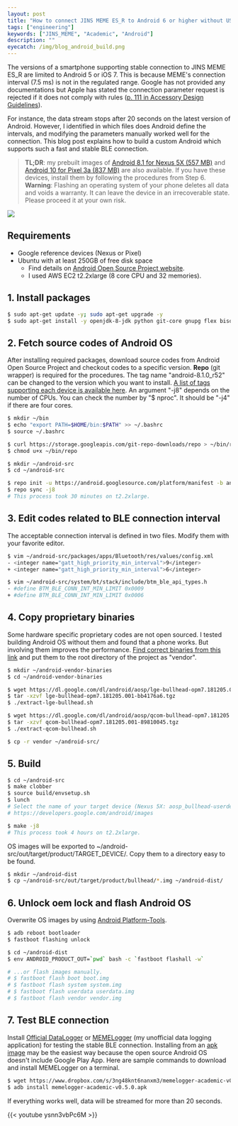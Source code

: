 ```yaml
---
layout: post
title: "How to connect JINS MEME ES_R to Android 6 or higher without USB BLE dongle"
tags: ["engineering"]
keywords: ["JINS_MEME", "Academic", "Android"]
description: ""
eyecatch: /img/blog_android_build.png
---
```


The versions of a smartphone supporting stable connection to JINS MEME ES_R are limited to Android 5 or iOS 7. This is because MEME's connection interval (7.5 ms) is not in the regulated range. Google has not provided any documentations but Apple has stated the connection parameter request is rejected if it does not comply with rules ([p. 111 in Accessory Design Guidelines](https://developer.apple.com/accessories/Accessory-Design-Guidelines.pdf)).

For instance, the data stream stops after 20 seconds on the latest version of Android. However, I identified in which files does Android define the intervals, and modifying the parameters manually worked well for the connection. This blog post explains how to build a custom Android which supports such a fast and stable BLE connection.

> **TL;DR**: my prebuilt images of [Android 8.1 for Nexus 5X (557 MB)](https://www.dropbox.com/s/4o84zqopoeo5n5m/nexus5x-android-81.zip?dl=1) and [Android 10 for Pixel 3a (837 MB)](https://www.dropbox.com/s/mvuw2ip176zvg6z/pixel3a-android10.zip?dl=0) are also available. If you have these devices, install them by following the procedures from Step 6.<br>
> **Warning**: Flashing an operating system of your phone deletes all data and voids a warranty. It can leave the device in an irrecoverable state. Please proceed it at your own risk.

![ ](/img/blog_android_build.png)

## Requirements

* Google reference devices (Nexus or Pixel)
* Ubuntu with at least 250GB of free disk space
  * Find details on [Android Open Source Project website](https://source.android.com/setup/build/requirements?hl=en).
  * I used AWS EC2 t2.2xlarge (8 core CPU and 32 memories).

## 1. Install packages
``` bash
$ sudo apt-get update -y; sudo apt-get upgrade -y
$ sudo apt-get install -y openjdk-8-jdk python git-core gnupg flex bison gperf build-essential zip curl zlib1g-dev gcc-multilib g++-multilib libc6-dev-i386 lib32ncurses5-dev x11proto-core-dev libx11-dev lib32z-dev ccache libgl1-mesa-dev libxml2-utils xsltproc unzip
```

## 2. Fetch source codes of Android OS

After installing required packages, download source codes from Android Open Source Project and checkout codes to a specific version. **Repo** (git wrapper) is required for the procedures. The tag name "android-8.1.0_r52" can be changed to the version which you want to install. [A list of tags supporting each device is available here](https://source.android.com/setup/start/build-numbers#source-code-tags-and-builds). An argument "-j8" depends on the number of CPUs. You can check the number by "$ nproc". It should be "-j4" if there are four cores.

``` bash
$ mkdir ~/bin
$ echo "export PATH=$HOME/bin:$PATH" >> ~/.bashrc
$ source ~/.bashrc

$ curl https://storage.googleapis.com/git-repo-downloads/repo > ~/bin/repo
$ chmod u+x ~/bin/repo

$ mkdir ~/android-src
$ cd ~/android-src

$ repo init -u https://android.googlesource.com/platform/manifest -b android-8.1.0_r52
$ repo sync -j8
# This process took 30 minutes on t2.2xlarge.
```

## 3. Edit codes related to BLE connection interval

The acceptable connection interval is defined in two files. Modify them with your favorite editor.

``` bash
$ vim ~/android-src/packages/apps/Bluetooth/res/values/config.xml
- <integer name="gatt_high_priority_min_interval">9</integer>
+ <integer name="gatt_high_priority_min_interval">6</integer>

$ vim ~/android-src/system/bt/stack/include/btm_ble_api_types.h
- #define BTM_BLE_CONN_INT_MIN_LIMIT 0x0009
+ #define BTM_BLE_CONN_INT_MIN_LIMIT 0x0006
```

## 4. Copy proprietary binaries

Some hardware specific proprietary codes are not open sourced. I tested building Android OS without them and found that a phone works. But involving them improves the performance. [Find correct binaries from this link](https://developers.google.com/android/drivers) and put them to the root directory of the project as "vendor".

``` bash
$ mkdir ~/android-vendor-binaries
$ cd ~/android-vendor-binaries

$ wget https://dl.google.com/dl/android/aosp/lge-bullhead-opm7.181205.001-bb4176a6.tgz
$ tar -xzvf lge-bullhead-opm7.181205.001-bb4176a6.tgz
$ ./extract-lge-bullhead.sh

$ wget https://dl.google.com/dl/android/aosp/qcom-bullhead-opm7.181205.001-89810045.tgz
$ tar -xzvf qcom-bullhead-opm7.181205.001-89810045.tgz
$ ./extract-qcom-bullhead.sh

$ cp -r vendor ~/android-src/
```

## 5. Build

``` bash
$ cd ~/android-src
$ make clobber
$ source build/envsetup.sh
$ lunch
# Select the name of your target device (Nexus 5X: aosp_bullhead-userdebug).
# https://developers.google.com/android/images

$ make -j8
# This process took 4 hours on t2.2xlarge.
```

OS images will be exported to ~/android-src/out/target/product/TARGET_DEVICE/. Copy them to a directory easy to be found.

``` bash
$ mkdir ~/android-dist
$ cp ~/android-src/out/target/product/bullhead/*.img ~/android-dist/
```

## 6. Unlock oem lock and flash Android OS

Overwrite OS images by using [Android Platform-Tools](https://developer.android.com/studio/releases/platform-tools.html).

``` bash
$ adb reboot bootloader
$ fastboot flashing unlock

$ cd ~/android-dist
$ env ANDROID_PRODUCT_OUT=`pwd` bash -c `fastboot flashall -w`

# ...or flash images manually.
# $ fastboot flash boot boot.img
# $ fastboot flash system system.img
# $ fastboot flash userdata userdata.img
# $ fastboot flash vendor vendor.img
```

## 7. Test BLE connection

Install [Official DataLogger](https://github.com/jins-meme/ES_R-DataLogger-for-Android) or [MEMELogger](https://play.google.com/store/apps/details?id=io.shoya.memelogger_android_academic) (my unofficial data logging application) for testing the stable BLE connection. Installing from an [apk image](https://www.dropbox.com/s/3ng48knt6nanxm3/memelogger-academic-v0.5.0.apk?dl=1) may be the easiest way because the open source Android OS doesn't include Google Play App. Here are sample commands to download and install MEMELogger on a terminal.

``` bash
$ wget https://www.dropbox.com/s/3ng48knt6nanxm3/memelogger-academic-v0.5.0.apk
$ adb install memelogger-academic-v0.5.0.apk
```

If everything works well, data will be streamed for more than 20 seconds.

{{< youtube ysnn3vbPc6M >}}